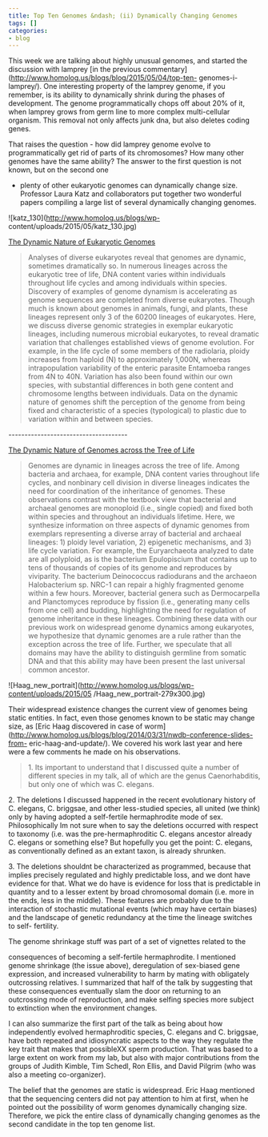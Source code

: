```yaml
---
title: Top Ten Genomes &ndash; (ii) Dynamically Changing Genomes
tags: []
categories:
- blog
---
```

This week we are talking about highly unusual genomes, and started the
discussion with lamprey [in the previous
commentary](http://www.homolog.us/blogs/blog/2015/05/04/top-ten-
genomes-i-lamprey/). One interesting property of the lamprey genome, if you
remember, is its ability to dynamically shrink during the phases of
development. The genome programmatically chops off about 20% of it, when
lamprey grows from germ line to more complex multi-cellular organism. This
removal not only affects junk dna, but also deletes coding genes.
<!--more-->

That raises the question - how did lamprey genome evolve to programmatically
get rid of parts of its chromosomes? How many other genomes have the same
ability? The answer to the first question is not known, but on the second one
- plenty of other eukaryotic genomes can dynamically change size. Professor
Laura Katz and collaborators put together two wonderful papers compiling a
large list of several dynamically changing genomes.

![katz_130](http://www.homolog.us/blogs/wp-
content/uploads/2015/05/katz_130.jpg)

[The Dynamic Nature of Eukaryotic
Genomes](http://www.ncbi.nlm.nih.gov/pmc/articles/PMC2933061/)

> Analyses of diverse eukaryotes reveal that genomes are dynamic, sometimes
dramatically so. In numerous lineages across the eukaryotic tree of life, DNA
content varies within individuals throughout life cycles and among individuals
within species. Discovery of examples of genome dynamism is accelerating as
genome sequences are completed from diverse eukaryotes. Though much is known
about genomes in animals, fungi, and plants, these lineages represent only 3
of the 60200 lineages of eukaryotes. Here, we discuss diverse genomic
strategies in exemplar eukaryotic lineages, including numerous microbial
eukaryotes, to reveal dramatic variation that challenges established views of
genome evolution. For example, in the life cycle of some members of the
radiolaria, ploidy increases from haploid (N) to approximately 1,000N, whereas
intrapopulation variability of the enteric parasite Entamoeba ranges from 4N
to 40N. Variation has also been found within our own species, with substantial
differences in both gene content and chromosome lengths between individuals.
Data on the dynamic nature of genomes shift the perception of the genome from
being fixed and characteristic of a species (typological) to plastic due to
variation within and between species.

\-------------------------------------

[The Dynamic Nature of Genomes across the Tree of
Life](http://www.ncbi.nlm.nih.gov/pubmed/24500971)

> Genomes are dynamic in lineages across the tree of life. Among bacteria and
archaea, for example, DNA content varies throughout life cycles, and nonbinary
cell division in diverse lineages indicates the need for coordination of the
inheritance of genomes. These observations contrast with the textbook view
that bacterial and archaeal genomes are monoploid (i.e., single copied) and
fixed both within species and throughout an individuals lifetime. Here, we
synthesize information on three aspects of dynamic genomes from exemplars
representing a diverse array of bacterial and archaeal lineages: 1) ploidy
level variation, 2) epigenetic mechanisms, and 3) life cycle variation. For
example, the Euryarchaeota analyzed to date are all polyploid, as is the
bacterium Epulopiscium that contains up to tens of thousands of copies of its
genome and reproduces by viviparity. The bacterium Deinococcus radiodurans and
the archaeon Halobacterium sp. NRC-1 can repair a highly fragmented genome
within a few hours. Moreover, bacterial genera such as Dermocarpella and
Planctomyces reproduce by fission (i.e., generating many cells from one cell)
and budding, highlighting the need for regulation of genome inheritance in
these lineages. Combining these data with our previous work on widespread
genome dynamics among eukaryotes, we hypothesize that dynamic genomes are a
rule rather than the exception across the tree of life. Further, we speculate
that all domains may have the ability to distinguish germline from somatic DNA
and that this ability may have been present the last universal common
ancestor.

![Haag_new_portrait](http://www.homolog.us/blogs/wp-content/uploads/2015/05
/Haag_new_portrait-279x300.jpg)

Their widespread existence changes the current view of genomes being static
entities. In fact, even those genomes known to be static may change size, as
[Eric Haag discovered in case of
worm](http://www.homolog.us/blogs/blog/2014/03/31/nwdb-conference-slides-from-
eric-haag-and-update/). We covered his work last year and here were a few
comments he made on his observations.

> 1\. Its important to understand that I discussed quite a number of different
species in my talk, all of which are the genus Caenorhabditis, but only one of
which was C. elegans.

2\. The deletions I discussed happened in the recent evolutionary history of
C. elegans, C. briggsae, and other less-studied species, all united (we think)
only by having adopted a self-fertile hermaphrodite mode of sex.
Philosophically Im not sure when to say the deletions occurred with respect to
taxonomy (i.e. was the pre-hermaphroditic C. elegans ancestor already C.
elegans or something else? But hopefully you get the point: C. elegans, as
conventionally defined as an extant taxon, is already shrunken.

3\. The deletions shouldnt be characterized as programmed, because that
implies precisely regulated and highly predictable loss, and we dont have
evidence for that. What we do have is evidence for loss that is predictable in
quantity and to a lesser extent by broad chromosomal domain (i.e. more in the
ends, less in the middle). These features are probably due to the interaction
of stochastic mutational events (which may have certain biases) and the
landscape of genetic redundancy at the time the lineage switches to self-
fertility.

The genome shrinkage stuff was part of a set of vignettes related to the

consequences of becoming a self-fertile hermaphrodite. I mentioned genome
shrinkage (the issue above), deregulation of sex-biased gene expression, and
increased vulnerability to harm by mating with obligately outcrossing
relatives. I summarized that half of the talk by suggesting that these
consequences eventually slam the door on returning to an outcrossing mode of
reproduction, and make selfing species more subject to extinction when the
environment changes.

I can also summarize the first part of the talk as being about how
independently evolved hermaphroditic species, C. elegans and C. briggsae, have
both repeated and idiosyncratic aspects to the way they regulate the key trait
that makes that possibleXX sperm production. That was based to a large extent
on work from my lab, but also with major contributions from the groups of
Judith Kimble, Tim Schedl, Ron Ellis, and David Pilgrim (who was also a
meeting co-organizer).

The belief that the genomes are static is widespread. Eric Haag mentioned that
the sequencing centers did not pay attention to him at first, when he pointed
out the possibility of worm genomes dynamically changing size. Therefore, we
pick the entire class of dynamically changing genomes as the second candidate
in the top ten genome list.

